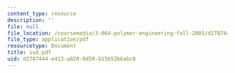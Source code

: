```yaml
---
content_type: resource
description: ''
file: null
file_location: /coursemedia/3-064-polymer-engineering-fall-2003/d2787444e413a8200d59b15b52b6abc8_iud.pdf
file_type: application/pdf
resourcetype: Document
title: iud.pdf
uid: d2787444-e413-a820-0d59-b15b52b6abc8
---
```

